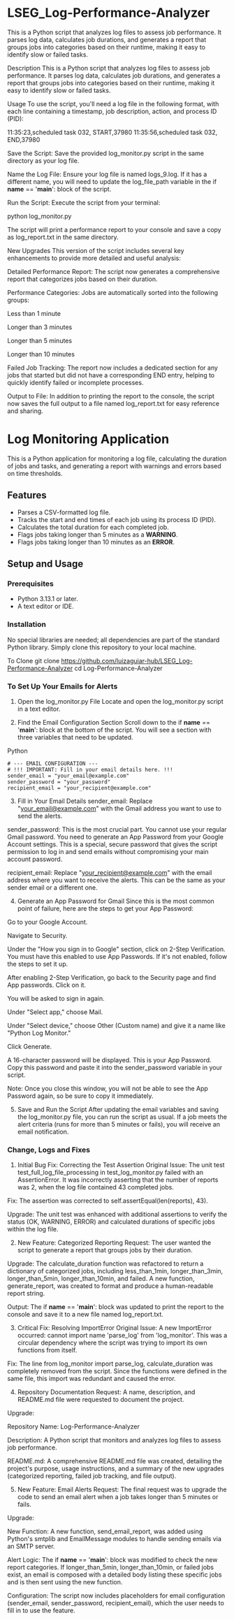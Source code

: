 # LSEG_Log-Performance-Analyzer
This is a Python script that analyzes log files to assess job performance. It parses log data, calculates job durations, and generates a report that groups jobs into categories based on their runtime, making it easy to identify slow or failed tasks.

Description
This is a Python script that analyzes log files to assess job performance. It parses log data, calculates job durations, and generates a report that groups jobs into categories based on their runtime, making it easy to identify slow or failed tasks.

Usage
To use the script, you'll need a log file in the following format, with each line containing a timestamp, job description, action, and process ID (PID):

11:35:23,scheduled task 032, START,37980
11:35:56,scheduled task 032, END,37980

Save the Script: Save the provided log_monitor.py script in the same directory as your log file.

Name the Log File: Ensure your log file is named logs_9.log. If it has a different name, you will need to update the log_file_path variable in the if __name__ == '__main__': block of the script.

Run the Script: Execute the script from your terminal:

python log_monitor.py

The script will print a performance report to your console and save a copy as log_report.txt in the same directory.

New Upgrades
This version of the script includes several key enhancements to provide more detailed and useful analysis:

Detailed Performance Report: The script now generates a comprehensive report that categorizes jobs based on their duration.

Performance Categories: Jobs are automatically sorted into the following groups:

Less than 1 minute

Longer than 3 minutes

Longer than 5 minutes

Longer than 10 minutes

Failed Job Tracking: The report now includes a dedicated section for any jobs that started but did not have a corresponding END entry, helping to quickly identify failed or incomplete processes.

Output to File: In addition to printing the report to the console, the script now saves the full output to a file named log_report.txt for easy reference and sharing.

# Log Monitoring Application

This is a Python application for monitoring a log file, calculating the duration of jobs and tasks, and generating a report with warnings and errors based on time thresholds.

## Features

- Parses a CSV-formatted log file.
- Tracks the start and end times of each job using its process ID (PID).
- Calculates the total duration for each completed job.
- Flags jobs taking longer than 5 minutes as a **WARNING**.
- Flags jobs taking longer than 10 minutes as an **ERROR**.

## Setup and Usage

### Prerequisites

- Python 3.13.1 or later.
- A text editor or IDE.

### Installation

No special libraries are needed; all dependencies are part of the standard Python library. Simply clone this repository to your local machine.

To Clone
git clone https://github.com/luizaguiar-hub/LSEG_Log-Performance-Analyzer
cd Log-Performance-Analyzer

### To Set Up Your Emails for Alerts

1. Open the log_monitor.py File
Locate and open the log_monitor.py script in a text editor.

2. Find the Email Configuration Section
Scroll down to the if __name__ == '__main__': block at the bottom of the script. You will see a section with three variables that need to be updated.

Python

    # --- EMAIL CONFIGURATION ---
    # !!! IMPORTANT: Fill in your email details here. !!!
    sender_email = "your_email@example.com"
    sender_password = "your_password"
    recipient_email = "your_recipient@example.com"
3. Fill in Your Email Details
sender_email: Replace "your_email@example.com" with the Gmail address you want to use to send the alerts.

sender_password: This is the most crucial part. You cannot use your regular Gmail password. You need to generate an App Password from your Google Account settings. This is a special, secure password that gives the script permission to log in and send emails without compromising your main account password.

recipient_email: Replace "your_recipient@example.com" with the email address where you want to receive the alerts. This can be the same as your sender email or a different one.

4. Generate an App Password for Gmail
Since this is the most common point of failure, here are the steps to get your App Password:

Go to your Google Account.

Navigate to Security.

Under the "How you sign in to Google" section, click on 2-Step Verification. You must have this enabled to use App Passwords. If it's not enabled, follow the steps to set it up.

After enabling 2-Step Verification, go back to the Security page and find App passwords. Click on it.

You will be asked to sign in again.

Under "Select app," choose Mail.

Under "Select device," choose Other (Custom name) and give it a name like "Python Log Monitor."

Click Generate.

A 16-character password will be displayed. This is your App Password. Copy this password and paste it into the sender_password variable in your script.

Note: Once you close this window, you will not be able to see the App Password again, so be sure to copy it immediately.

5. Save and Run the Script
After updating the email variables and saving the log_monitor.py file, you can run the script as usual. If a job meets the alert criteria (runs for more than 5 minutes or fails), you will receive an email notification.

### Change, Logs and Fixes

1. Initial Bug Fix: Correcting the Test Assertion
Original Issue: The unit test test_full_log_file_processing in test_log_monitor.py failed with an AssertionError. It was incorrectly asserting that the number of reports was 2, when the log file contained 43 completed jobs.

Fix: The assertion was corrected to self.assertEqual(len(reports), 43).

Upgrade: The unit test was enhanced with additional assertions to verify the status (OK, WARNING, ERROR) and calculated durations of specific jobs within the log file.

2. New Feature: Categorized Reporting
Request: The user wanted the script to generate a report that groups jobs by their duration.

Upgrade: The calculate_duration function was refactored to return a dictionary of categorized jobs, including less_than_1min, longer_than_3min, longer_than_5min, longer_than_10min, and failed. A new function, generate_report, was created to format and produce a human-readable report string.

Output: The if __name__ == '__main__': block was updated to print the report to the console and save it to a new file named log_report.txt.

3. Critical Fix: Resolving ImportError
Original Issue: A new ImportError occurred: cannot import name 'parse_log' from 'log_monitor'. This was a circular dependency where the script was trying to import its own functions from itself.

Fix: The line from log_monitor import parse_log, calculate_duration was completely removed from the script. Since the functions were defined in the same file, this import was redundant and caused the error.

4. Repository Documentation
Request: A name, description, and README.md file were requested to document the project.

Upgrade:

Repository Name: Log-Performance-Analyzer

Description: A Python script that monitors and analyzes log files to assess job performance.

README.md: A comprehensive README.md file was created, detailing the project's purpose, usage instructions, and a summary of the new upgrades (categorized reporting, failed job tracking, and file output).

5. New Feature: Email Alerts
Request: The final request was to upgrade the code to send an email alert when a job takes longer than 5 minutes or fails.

Upgrade:

New Function: A new function, send_email_report, was added using Python's smtplib and EmailMessage modules to handle sending emails via an SMTP server.

Alert Logic: The if __name__ == '__main__': block was modified to check the new report categories. If longer_than_5min, longer_than_10min, or failed jobs exist, an email is composed with a detailed body listing these specific jobs and is then sent using the new function.

Configuration: The script now includes placeholders for email configuration (sender_email, sender_password, recipient_email), which the user needs to fill in to use the feature.



